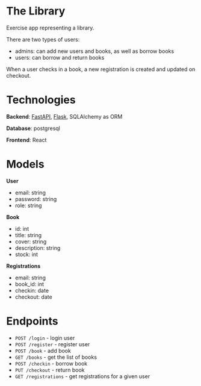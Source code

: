 # The Library

Exercise app representing a library. 

There are two types of users:

- admins: can add new users and books, as well as borrow books
- users: can borrow and return books

When a user checks in a book, a new registration is created and updated on checkout. 

# Technologies

**Backend**: [FastAPI](https://github.com/m-daniela/library), [Flask](https://github.com/m-daniela/library/tree/flask), SQLAlchemy as ORM

**Database**: postgresql

**Frontend**: React

# Models

**User**

- email: string
- password: string
- role: string


**Book**

- id: int
- title: string
- cover: string
- description: string
- stock: int


**Registrations**

- email: string
- book_id: int
- checkin: date
- checkout: date

# Endpoints

- `POST /login` - login user
- `POST /register` - register user
- `POST /book` - add book
- `GET /books` - get the list of books
- `POST /checkin` - borrow book
- `PUT /checkout` - return book
- `GET /registrations` - get registrations for a given user
